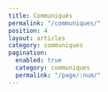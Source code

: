```yaml
---
title: Communiqués
permalink: "/communiques/"
position: 4
layout: articles
category: communiques
pagination:
  enabled: true
  category: communiques
  permalink: "/page/:num/"
---
```



